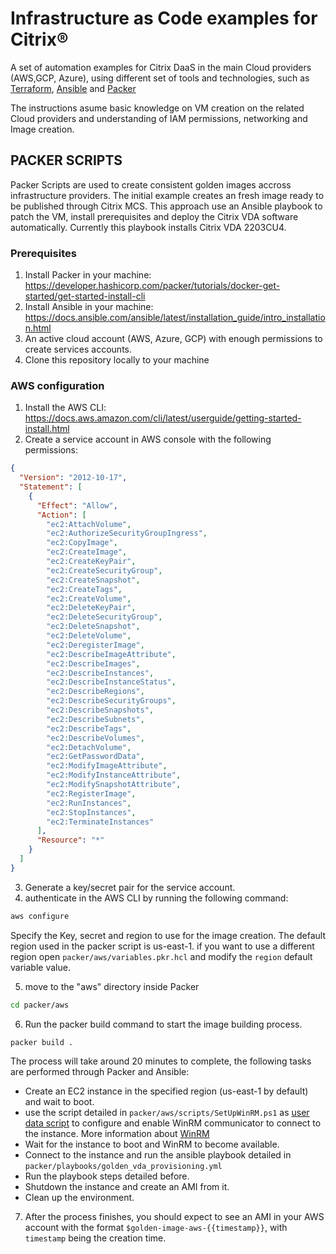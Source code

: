 # Infrastructure as Code examples for Citrix®

A set of automation examples for Citrix DaaS in the main Cloud providers (AWS,GCP, Azure), using different set of tools and technologies, such as [Terraform](https://www.terraform.io), [Ansible](https://www.ansible.com) and [Packer](https://www.packer.io)

The instructions asume basic knowledge on VM creation on the related Cloud providers and understanding of IAM permissions, networking and Image creation.

## PACKER SCRIPTS

Packer Scripts are used to create consistent golden images accross infrastructure providers. The initial example creates an fresh image ready to be published through Citrix MCS. This approach use an Ansible playbook to patch the VM, install prerequisites and deploy the Citrix VDA software automatically. Currently this playbook installs Citrix VDA 2203CU4.

### Prerequisites

1. Install Packer in your machine: https://developer.hashicorp.com/packer/tutorials/docker-get-started/get-started-install-cli
2. Install Ansible in your machine: https://docs.ansible.com/ansible/latest/installation_guide/intro_installation.html
3. An active cloud account (AWS, Azure, GCP) with enough permissions to create services accounts.
4. Clone this repository locally to your machine

### AWS configuration

1. Install the AWS CLI: https://docs.aws.amazon.com/cli/latest/userguide/getting-started-install.html
2. Create a service account in AWS console with the following permissions:

```json
{
  "Version": "2012-10-17",
  "Statement": [
    {
      "Effect": "Allow",
      "Action": [
        "ec2:AttachVolume",
        "ec2:AuthorizeSecurityGroupIngress",
        "ec2:CopyImage",
        "ec2:CreateImage",
        "ec2:CreateKeyPair",
        "ec2:CreateSecurityGroup",
        "ec2:CreateSnapshot",
        "ec2:CreateTags",
        "ec2:CreateVolume",
        "ec2:DeleteKeyPair",
        "ec2:DeleteSecurityGroup",
        "ec2:DeleteSnapshot",
        "ec2:DeleteVolume",
        "ec2:DeregisterImage",
        "ec2:DescribeImageAttribute",
        "ec2:DescribeImages",
        "ec2:DescribeInstances",
        "ec2:DescribeInstanceStatus",
        "ec2:DescribeRegions",
        "ec2:DescribeSecurityGroups",
        "ec2:DescribeSnapshots",
        "ec2:DescribeSubnets",
        "ec2:DescribeTags",
        "ec2:DescribeVolumes",
        "ec2:DetachVolume",
        "ec2:GetPasswordData",
        "ec2:ModifyImageAttribute",
        "ec2:ModifyInstanceAttribute",
        "ec2:ModifySnapshotAttribute",
        "ec2:RegisterImage",
        "ec2:RunInstances",
        "ec2:StopInstances",
        "ec2:TerminateInstances"
      ],
      "Resource": "*"
    }
  ]
}
```

3. Generate a key/secret pair for the service account.
4. authenticate in the AWS CLI by running the following command:

```sh
aws configure
```

Specify the Key, secret and region to use for the image creation. The default region used in the packer script is us-east-1. if you want to use a different region open `packer/aws/variables.pkr.hcl` and modify the `region` default variable value.

5. move to the "aws" directory inside Packer

```sh
cd packer/aws
```

6. Run the packer build command to start the image building process.

```sh
packer build .
```

The process will take around 20 minutes to complete, the following tasks are performed through Packer and Ansible:

- Create an EC2 instance in the specified region (us-east-1 by default) and wait to boot.
- use the script detailed in `packer/aws/scripts/SetUpWinRM.ps1` as [user data script](https://docs.aws.amazon.com/AWSEC2/latest/WindowsGuide/ec2-windows-user-data.html) to configure and enable WinRM communicator to connect to the instance. More information about [WinRM](https://developer.hashicorp.com/packer/docs/communicators/winrm)
- Wait for the instance to boot and WinRM to become available.
- Connect to the instance and run the ansible playbook detailed in `packer/playbooks/golden_vda_provisioning.yml`
- Run the playbook steps detailed before.
- Shutdown the instance and create an AMI from it.
- Clean up the environment.

7. After the process finishes, you should expect to see an AMI in your AWS account with the format `$golden-image-aws-{{timestamp}}`, with `timestamp` being the creation time.
